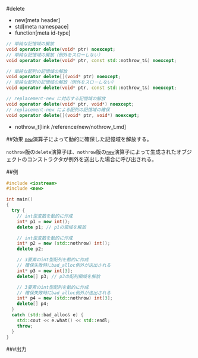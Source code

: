 #delete
* new[meta header]
* std[meta namespace]
* function[meta id-type]

```cpp
// 単純な記憶域の解放
void operator delete(void* ptr) noexcept;
// 単純な記憶域の解放（例外をスローしない）
void operator delete(void* ptr, const std::nothrow_t&) noexcept;

// 単純な配列の記憶域の解放
void operator delete[](void* ptr) noexcept;
// 単純な配列の記憶域の解放（例外をスローしない）
void operator delete(void* ptr, const std::nothrow_t&) noexcept;

// replacement-new に対応する記憶域の解放
void operator delete(void* ptr, void*) noexcept;
// replacement-new による配列の記憶域の確保
void operator delete[](void* ptr, void*) noexcept;
```
* nothrow_t[link /reference/new/nothrow_t.md]

##効果
[`new`](./op_new.md)演算子によって動的に確保した記憶域を解放する。

`nothrow`版の`delete`演算子は、`nothrow`版の[`new`](./op_new.md)演算子によって生成されたオブジェクトのコンストラクタが例外を送出した場合に呼び出される。

##例
```cpp
#include <iostream>
#include <new>

int main()
{
  try {
    // int型変数を動的に作成
    int* p1 = new int();
    delete p1; // p1の領域を解放

    // int型変数を動的に作成
    int* p2 = new (std::nothrow) int();
    delete p2;

    // 3要素のint型配列を動的に作成
    // 確保失敗時にbad_alloc例外が送出される
    int* p3 = new int[3];
    delete[] p3; // p3の配列領域を解放

    // 3要素のint型配列を動的に作成
    // 確保失敗時にbad_alloc例外が送出される
    int* p4 = new (std::nothrow) int[3];
    delete[] p4;
  }
  catch (std::bad_alloc& e) {
    std::cout << e.what() << std::endl;
    throw;
  }
}
```

###出力
```
```

